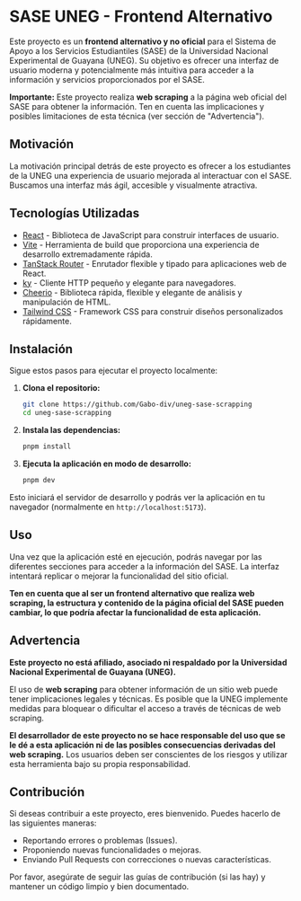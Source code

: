 # SASE UNEG - Frontend Alternativo

Este proyecto es un **frontend alternativo y no oficial** para el Sistema de Apoyo a los Servicios Estudiantiles (SASE) de la Universidad Nacional Experimental de Guayana (UNEG). Su objetivo es ofrecer una interfaz de usuario moderna y potencialmente más intuitiva para acceder a la información y servicios proporcionados por el SASE.

**Importante:** Este proyecto realiza **web scraping** a la página web oficial del SASE para obtener la información. Ten en cuenta las implicaciones y posibles limitaciones de esta técnica (ver sección de "Advertencia").

## Motivación

La motivación principal detrás de este proyecto es ofrecer a los estudiantes de la UNEG una experiencia de usuario mejorada al interactuar con el SASE. Buscamos una interfaz más ágil, accesible y visualmente atractiva.

## Tecnologías Utilizadas

- [React](https://react.dev/) - Biblioteca de JavaScript para construir interfaces de usuario.
- [Vite](https://vitejs.dev/) - Herramienta de build que proporciona una experiencia de desarrollo extremadamente rápida.
- [TanStack Router](https://tanstack.com/router/latest) - Enrutador flexible y tipado para aplicaciones web de React.
- [ky](https://github.com/sindresorhus/ky) - Cliente HTTP pequeño y elegante para navegadores.
- [Cheerio](https://cheerio.js.org/) - Biblioteca rápida, flexible y elegante de análisis y manipulación de HTML.
- [Tailwind CSS](https://tailwindcss.com/) - Framework CSS para construir diseños personalizados rápidamente.

## Instalación

Sigue estos pasos para ejecutar el proyecto localmente:

1.  **Clona el repositorio:**

    ```bash
    git clone https://github.com/Gabo-div/uneg-sase-scrapping
    cd uneg-sase-scrapping
    ```

2.  **Instala las dependencias:**

    ```bash
    pnpm install
    ```

3.  **Ejecuta la aplicación en modo de desarrollo:**
    ```bash
    pnpm dev
    ```

Esto iniciará el servidor de desarrollo y podrás ver la aplicación en tu navegador (normalmente en `http://localhost:5173`).

## Uso

Una vez que la aplicación esté en ejecución, podrás navegar por las diferentes secciones para acceder a la información del SASE. La interfaz intentará replicar o mejorar la funcionalidad del sitio oficial.

**Ten en cuenta que al ser un frontend alternativo que realiza web scraping, la estructura y contenido de la página oficial del SASE pueden cambiar, lo que podría afectar la funcionalidad de esta aplicación.**

## Advertencia

**Este proyecto no está afiliado, asociado ni respaldado por la Universidad Nacional Experimental de Guayana (UNEG).**

El uso de **web scraping** para obtener información de un sitio web puede tener implicaciones legales y técnicas. Es posible que la UNEG implemente medidas para bloquear o dificultar el acceso a través de técnicas de web scraping.

**El desarrollador de este proyecto no se hace responsable del uso que se le dé a esta aplicación ni de las posibles consecuencias derivadas del web scraping.** Los usuarios deben ser conscientes de los riesgos y utilizar esta herramienta bajo su propia responsabilidad.

## Contribución

Si deseas contribuir a este proyecto, eres bienvenido. Puedes hacerlo de las siguientes maneras:

- Reportando errores o problemas (Issues).
- Proponiendo nuevas funcionalidades o mejoras.
- Enviando Pull Requests con correcciones o nuevas características.

Por favor, asegúrate de seguir las guías de contribución (si las hay) y mantener un código limpio y bien documentado.
